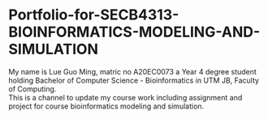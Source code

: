 # Portfolio-for-SECB4313-BIOINFORMATICS-MODELING-AND-SIMULATION
My name is Lue Guo Ming, matric no A20EC0073 a Year 4 degree student holding Bachelor of Computer Science - Bioinformatics in UTM JB, Faculty of Computing.  
This is a channel to update my course work including assignment and project for course bioinformatics modeling and simulation. 
